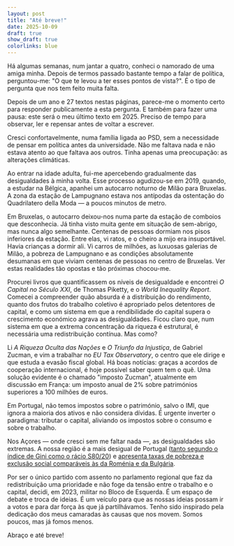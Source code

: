 ```yaml
---
layout: post
title: "Até breve!"
date: 2025-10-09
draft: true
show_draft: true
colorlinks: blue
---
```


Há algumas semanas, num jantar a quatro, conheci o namorado de uma amiga minha. Depois de termos passado bastante tempo a falar de política, perguntou-me: "O que te levou a ter esses pontos de vista?". É o tipo de pergunta que nos tem feito muita falta.

Depois de um ano e 27 textos nestas páginas, parece-me o momento certo para responder publicamente a esta pergunta. E também para fazer uma pausa: este será o meu último texto em 2025. Preciso de tempo para observar, ler e repensar antes de voltar a escrever.

Cresci confortavelmente, numa família ligada ao PSD, sem a necessidade de pensar em política antes da universidade. Não me faltava nada e não estava atento ao que faltava aos outros. Tinha apenas uma preocupação: as alterações climáticas.

Ao entrar na idade adulta, fui-me apercebendo gradualmente das desigualdades à minha volta. Esse processo agudizou-se em 2019, quando, a estudar na Bélgica, apanhei um autocarro noturno de Milão para Bruxelas. A zona da estação de Lampugnano estava nos antípodas da ostentação do Quadrilatero della Moda — a poucos minutos de metro.

Em Bruxelas, o autocarro deixou-nos numa parte da estação de comboios que desconhecia. Já tinha visto muita gente em situação de sem-abrigo, mas nunca algo semelhante. Centenas de pessoas dormiam nos pisos inferiores da estação. Entre elas, vi ratos, e o cheiro a mijo era insuportável. Havia crianças a dormir ali. Vi carros de milhões, as luxuosas galerias de Milão, a pobreza de Lampugnano e as condições absolutamente desumanas em que viviam centenas de pessoas no centro de Bruxelas. Ver estas realidades tão opostas e tão próximas chocou-me.

Procurei livros que quantificassem os níveis de desigualdade e encontrei _O Capital no Século XXI_, de Thomas Piketty, e o _World Inequality Report_. Comecei a compreender quão absurda é a distribuição do rendimento, quanto dos frutos do trabalho coletivo é apropriado pelos detentores de capital, e como um sistema em que a rendibilidade do capital supera o crescimento económico agrava as desigualdades. Ficou claro que, num sistema em que a extrema concentração da riqueza é estrutural, é necessária uma redistribuição contínua. Mas como?

Li _A Riqueza Oculta das Nações_ e _O Triunfo da Injustiça_, de Gabriel Zucman, e vim a trabalhar no _EU Tax Observatory_, o centro que ele dirige e que estuda a evasão fiscal global. Há boas notícias: graças a acordos de cooperação internacional, é hoje possível saber quem tem o quê. Uma solução evidente é o chamado "imposto Zucman", atualmente em discussão em França: um imposto anual de 2% sobre patrimónios superiores a 100 milhões de euros.

Em Portugal, não temos impostos sobre o património, salvo o IMI, que ignora a maioria dos ativos e não considera dívidas. É urgente inverter o paradigma: tributar o capital, aliviando os impostos sobre o consumo e sobre o trabalho.

Nos Açores — onde cresci sem me faltar nada —, as desigualdades são extremas. A nossa região é a mais desigual de Portugal ([tanto segundo o índice de Gini como o rácio S80/20](https://açores.net/desigualdade/2023/12/10/desigualdade.html)) e [apresenta taxas de pobreza e exclusão social comparáveis às da Roménia e da Bulgária](https://açores.net/pobreza/2023/12/12/pobreza.html).

Por ser o único partido com assento no parlamento regional que faz da redistribuição uma prioridade e não foge da tensão entre o trabalho e o capital, decidi, em 2023, militar no Bloco de Esquerda. É um espaço de debate e troca de ideias. É um veículo para que as nossas ideias possam ir a votos e para dar força às que já partilhávamos. Tenho sido inspirado pela dedicação dos meus camaradas às causas que nos movem. Somos poucos, mas já fomos menos.

Abraço e até breve!
